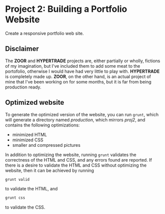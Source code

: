 # Project 2: Building a Portfolio Website

Create a responsive portfolio web site.

## Disclaimer

The **ZOOR** and **HYPERTRADE** projects are, either partially or wholly,
fictions of my imagination, but I've included them to add some meat to the
portofolio, otherwise I would have had very little to play with. **HYPERTRADE**
is completely made up. **ZOOR**, on the other hand, is an actual project of mine
that I've been working on for some months, but it is far from being production
ready.

## Optimized website

To generate the optimized version of the website, you can run `grunt`, which
will generate a directory named *production*, which mirrors *proj2*, and
contains the following optimizations:

* minimized HTML
* minimized CSS
* smaller and compressed pictures

In addition to optimizing the website, running `grunt` validates the
correctness of the HTML and CSS, and any errors found are reported. If there is
a desire to validate the HTML and CSS without optimizing the website, then it
can be achieved by running

```bash
grunt valid
```

to validate the HTML, and

```bash
grunt css
```

to validate the CSS.
